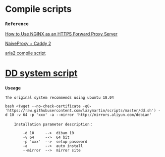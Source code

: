 # Compile scripts
### `Reference`
[How to Use NGINX as an HTTPS Forward Proxy Server](https://www.alibabacloud.com/blog/how-to-use-nginx-as-an-https-forward-proxy-server_595799)

[NaiveProxy + Caddy 2](https://www.oilandfish.com/posts/naiveproxy-caddy-2.html)

[aria2 compile script](https://github.com/q3aql/aria2-static-builds)

# [DD system script](https://github.com/veip007/dd)
### `Useage`
    The original system recommends using ubuntu 18.04
```
bash <(wget --no-check-certificate -qO- 'https://raw.githubusercontent.com/lazymartin/scripts/master/dd.sh') -d 10 -v 64 -p 'xxx' -a --mirror 'http://mirrors.aliyun.com/debian'

    Installation parameter description：  

        -d 10     -->  diban 10  
        -v 64     -->  64 bit  
        -p 'xxx'  -->  setup password
        -a        -->  auto install  
        --mirror  -->  mirror site  
```
